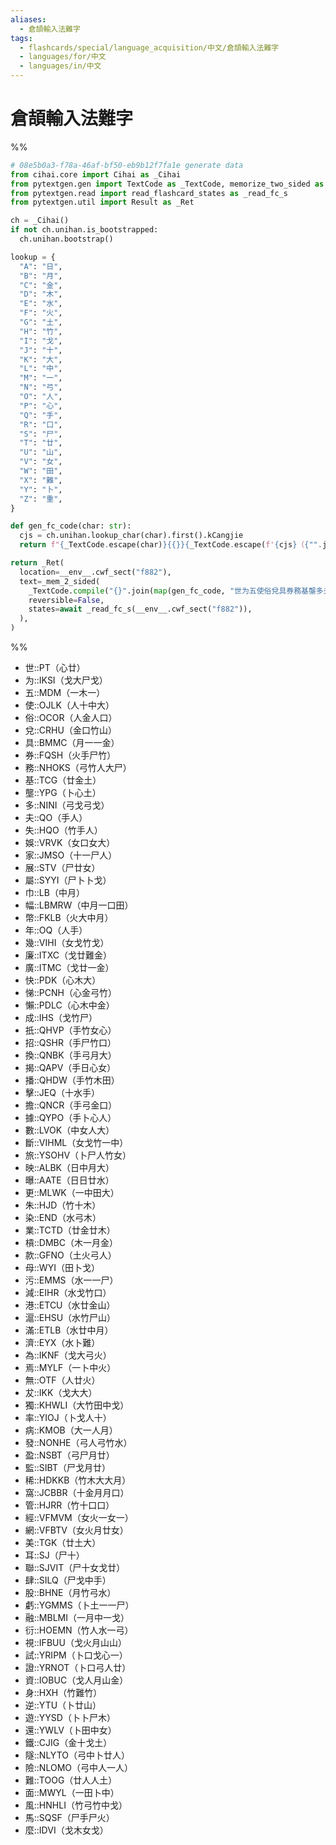 ```yaml
---
aliases:
  - 倉頡輸入法難字
tags:
  - flashcards/special/language_acquisition/中文/倉頡輸入法難字
  - languages/for/中文
  - languages/in/中文
---
```


# 倉頡輸入法難字

%%

```Python
# 08e5b0a3-f78a-46af-bf50-eb9b12f7fa1e generate data
from cihai.core import Cihai as _Cihai
from pytextgen.gen import TextCode as _TextCode, memorize_two_sided as _mem_2_sided
from pytextgen.read import read_flashcard_states as _read_fc_s
from pytextgen.util import Result as _Ret

ch = _Cihai()
if not ch.unihan.is_bootstrapped:
  ch.unihan.bootstrap()

lookup = {
  "A": "日",
  "B": "月",
  "C": "金",
  "D": "木",
  "E": "水",
  "F": "火",
  "G": "土",
  "H": "竹",
  "I": "戈",
  "J": "十",
  "K": "大",
  "L": "中",
  "M": "一",
  "N": "弓",
  "O": "人",
  "P": "心",
  "Q": "手",
  "R": "口",
  "S": "尸",
  "T": "廿",
  "U": "山",
  "V": "女",
  "W": "田",
  "X": "難",
  "Y": "卜",
  "Z": "重",
}

def gen_fc_code(char: str):
  cjs = ch.unihan.lookup_char(char).first().kCangjie
  return f"{_TextCode.escape(char)}{{}}{_TextCode.escape(f'{cjs}（{"".join(lookup.get(cj, cj) for cj in cjs)}）')}"

return _Ret(
  location=__env__.cwf_sect("f882"),
  text=_mem_2_sided(
    _TextCode.compile("{}".join(map(gen_fc_code, "世为五使俗兌具券務基壟多夫失娛家展屬巾幅幣年幾廉廣快悌懶成扺招換揭播擊擔據數斷旅映曝更朱染業槓款母污減港滬滿濟為焉無犮獨率病發盈監稀窩管經網美耳聯肆股虧融衍視試證資身逆遊還鐵隧險難面風馬麼"))),
    reversible=False,
    states=await _read_fc_s(__env__.cwf_sect("f882")),
  ),
)
```

%%

<!--08e5b0a3-f78a-46af-bf50-eb9b12f7fa1e generate section="f882"--><!-- The following content is generated at 2024-01-04T20:28:48.564780+08:00. Any edits will be overridden! -->

- 世::PT（心廿） <!--SR:!2024-01-05,1,248-->
- 为::IKSI（戈大尸戈） <!--SR:!2024-01-08,4,288-->
- 五::MDM（一木一） <!--SR:!2024-01-08,4,288-->
- 使::OJLK（人十中大） <!--SR:!2024-01-08,4,288-->
- 俗::OCOR（人金人口） <!--SR:!2024-01-08,4,288-->
- 兌::CRHU（金口竹山） <!--SR:!2024-01-08,4,285-->
- 具::BMMC（月一一金） <!--SR:!2024-01-07,3,265-->
- 券::FQSH（火手尸竹） <!--SR:!2024-01-05,1,245-->
- 務::NHOKS（弓竹人大尸） <!--SR:!2024-01-08,4,285-->
- 基::TCG（廿金土） <!--SR:!2024-01-08,4,285-->
- 壟::YPG（卜心土） <!--SR:!2024-01-05,1,245-->
- 多::NINI（弓戈弓戈） <!--SR:!2024-01-16,13,293-->
- 夫::QO（手人） <!--SR:!2024-01-08,4,285-->
- 失::HQO（竹手人） <!--SR:!2024-01-05,1,245-->
- 娛::VRVK（女口女大） <!--SR:!2024-01-05,1,245-->
- 家::JMSO（十一尸人） <!--SR:!2024-01-05,1,245-->
- 展::STV（尸廿女） <!--SR:!2024-01-08,4,285-->
- 屬::SYYI（尸卜卜戈） <!--SR:!2024-01-05,1,245-->
- 巾::LB（中月） <!--SR:!2024-01-08,4,285-->
- 幅::LBMRW（中月一口田） <!--SR:!2024-01-08,4,285-->
- 幣::FKLB（火大中月） <!--SR:!2024-01-08,4,285-->
- 年::OQ（人手） <!--SR:!2024-01-08,4,288-->
- 幾::VIHI（女戈竹戈） <!--SR:!2024-01-10,8,254-->
- 廉::ITXC（戈廿難金） <!--SR:!2024-01-05,1,245-->
- 廣::ITMC（戈廿一金） <!--SR:!2024-01-07,3,265-->
- 快::PDK（心木大） <!--SR:!2024-01-16,12,254-->
- 悌::PCNH（心金弓竹） <!--SR:!2024-01-08,4,288-->
- 懶::PDLC（心木中金） <!--SR:!2024-01-12,9,273-->
- 成::IHS（戈竹尸） <!--SR:!2024-01-12,9,273-->
- 扺::QHVP（手竹女心） <!--SR:!2024-01-05,1,245-->
- 招::QSHR（手尸竹口） <!--SR:!2024-01-08,4,285-->
- 換::QNBK（手弓月大） <!--SR:!2024-01-08,4,285-->
- 揭::QAPV（手日心女） <!--SR:!2024-01-05,1,245-->
- 播::QHDW（手竹木田） <!--SR:!2024-01-05,1,245-->
- 擊::JEQ（十水手） <!--SR:!2024-01-08,4,285-->
- 擔::QNCR（手弓金口） <!--SR:!2024-01-07,3,265-->
- 據::QYPO（手卜心人） <!--SR:!2024-01-08,4,285-->
- 數::LVOK（中女人大） <!--SR:!2024-01-08,4,285-->
- 斷::VIHML（女戈竹一中） <!--SR:!2024-01-05,1,245-->
- 旅::YSOHV（卜尸人竹女） <!--SR:!2024-01-07,3,265-->
- 映::ALBK（日中月大） <!--SR:!2024-01-05,1,245-->
- 曝::AATE（日日廿水） <!--SR:!2024-01-05,1,245-->
- 更::MLWK（一中田大） <!--SR:!2024-01-18,15,293-->
- 朱::HJD（竹十木） <!--SR:!2024-01-08,4,288-->
- 染::END（水弓木） <!--SR:!2024-01-05,1,245-->
- 業::TCTD（廿金廿木） <!--SR:!2024-01-07,3,263-->
- 槓::DMBC（木一月金） <!--SR:!2024-01-07,3,265-->
- 款::GFNO（土火弓人） <!--SR:!2024-01-08,4,285-->
- 母::WYI（田卜戈） <!--SR:!2024-01-08,4,288-->
- 污::EMMS（水一一尸） <!--SR:!2024-01-08,4,285-->
- 減::EIHR（水戈竹口） <!--SR:!2024-01-08,4,285-->
- 港::ETCU（水廿金山） <!--SR:!2024-01-05,1,245-->
- 滬::EHSU（水竹尸山） <!--SR:!2024-01-05,1,245-->
- 滿::ETLB（水廿中月） <!--SR:!2024-01-17,14,293-->
- 濟::EYX（水卜難） <!--SR:!2024-01-07,3,265-->
- 為::IKNF（戈大弓火） <!--SR:!2024-01-08,4,288-->
- 焉::MYLF（一卜中火） <!--SR:!2024-01-05,1,248-->
- 無::OTF（人廿火） <!--SR:!2024-01-08,4,288-->
- 犮::IKK（戈大大） <!--SR:!2024-01-08,4,288-->
- 獨::KHWLI（大竹田中戈） <!--SR:!2024-01-07,3,265-->
- 率::YIOJ（卜戈人十） <!--SR:!2024-01-05,1,245-->
- 病::KMOB（大一人月） <!--SR:!2024-01-08,4,288-->
- 發::NONHE（弓人弓竹水） <!--SR:!2024-01-08,4,285-->
- 盈::NSBT（弓尸月廿） <!--SR:!2024-01-05,1,245-->
- 監::SIBT（尸戈月廿） <!--SR:!2024-01-08,4,285-->
- 稀::HDKKB（竹木大大月） <!--SR:!2024-01-07,3,265-->
- 窩::JCBBR（十金月月口） <!--SR:!2024-01-08,4,285-->
- 管::HJRR（竹十口口） <!--SR:!2024-01-07,3,265-->
- 經::VFMVM（女火一女一） <!--SR:!2024-01-07,4,283-->
- 網::VFBTV（女火月廿女） <!--SR:!2024-01-05,1,245-->
- 美::TGK（廿土大） <!--SR:!2024-01-13,10,273-->
- 耳::SJ（尸十） <!--SR:!2024-01-08,4,285-->
- 聯::SJVIT（尸十女戈廿） <!--SR:!2024-01-05,1,245-->
- 肆::SILQ（尸戈中手） <!--SR:!2024-01-08,4,285-->
- 股::BHNE（月竹弓水） <!--SR:!2024-01-05,1,245-->
- 虧::YGMMS（卜土一一尸） <!--SR:!2024-01-08,4,285-->
- 融::MBLMI（一月中一戈） <!--SR:!2024-01-08,4,285-->
- 衍::HOEMN（竹人水一弓） <!--SR:!2024-01-08,4,285-->
- 視::IFBUU（戈火月山山） <!--SR:!2024-01-07,3,265-->
- 試::YRIPM（卜口戈心一） <!--SR:!2024-01-08,4,285-->
- 證::YRNOT（卜口弓人廿） <!--SR:!2024-01-08,4,285-->
- 資::IOBUC（戈人月山金） <!--SR:!2024-01-08,4,285-->
- 身::HXH（竹難竹） <!--SR:!2024-01-08,4,288-->
- 逆::YTU（卜廿山） <!--SR:!2024-01-08,4,285-->
- 遊::YYSD（卜卜尸木） <!--SR:!2024-01-05,1,245-->
- 還::YWLV（卜田中女） <!--SR:!2024-01-08,4,285-->
- 鐵::CJIG（金十戈土） <!--SR:!2024-01-07,3,265-->
- 隧::NLYTO（弓中卜廿人） <!--SR:!2024-01-05,1,245-->
- 險::NLOMO（弓中人一人） <!--SR:!2024-01-08,4,285-->
- 難::TOOG（廿人人土） <!--SR:!2024-01-07,14,290-->
- 面::MWYL（一田卜中） <!--SR:!2024-01-05,1,245-->
- 風::HNHLI（竹弓竹中戈） <!--SR:!2024-01-07,3,265-->
- 馬::SQSF（尸手尸火） <!--SR:!2024-01-08,4,288-->
- 麼::IDVI（戈木女戈） <!--SR:!2024-01-07,7,254-->

<!--/08e5b0a3-f78a-46af-bf50-eb9b12f7fa1e-->
